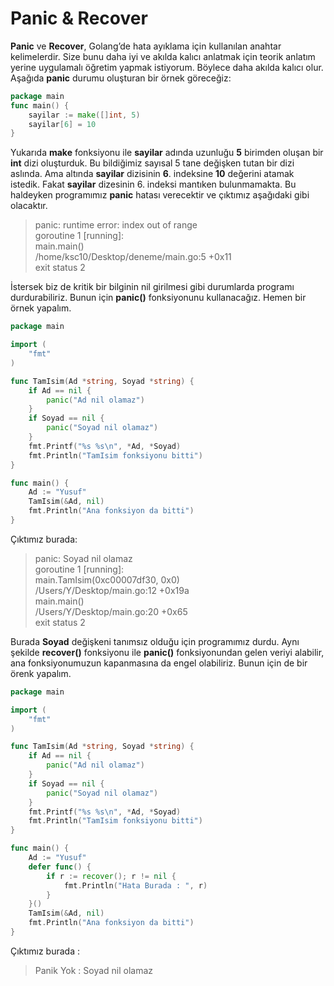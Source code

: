 # Panic & Recover

**Panic** ve **Recover**, Golang’de hata ayıklama için kullanılan anahtar kelimelerdir. Size bunu daha iyi ve akılda kalıcı anlatmak için teorik anlatım yerine uygulamalı öğretim yapmak istiyorum. Böylece daha akılda kalıcı olur.  
Aşağıda **panic** durumu oluşturan bir örnek göreceğiz:

```go
package main
func main() {
    sayilar := make([]int, 5)
    sayilar[6] = 10
}
```

Yukarıda **make** fonksiyonu ile **sayilar** adında uzunluğu **5** birimden oluşan bir **int** dizi oluşturduk. Bu bildiğimiz sayısal 5 tane değişken tutan bir dizi aslında. Ama altında **sayilar** dizisinin **6**. indeksine **10** değerini atamak istedik. Fakat **sayilar** dizesinin 6. indeksi mantıken bulunmamakta. Bu haldeyken programımız **panic** hatası verecektir ve çıktımız aşağıdaki gibi olacaktır.

> panic: runtime error: index out of range  
> goroutine 1 \[running\]:  
> main.main\(\)  
> /home/ksc10/Desktop/deneme/main.go:5 +0x11  
> exit status 2

İstersek biz de kritik bir bilginin nil girilmesi gibi durumlarda programı durdurabiliriz. Bunun için **panic\(\)** fonksiyonunu kullanacağız. Hemen bir örnek yapalım.

```go
package main

import (
    "fmt"
)

func TamIsim(Ad *string, Soyad *string) {
    if Ad == nil {
        panic("Ad nil olamaz")
    }
    if Soyad == nil {
        panic("Soyad nil olamaz")
    }
    fmt.Printf("%s %s\n", *Ad, *Soyad)
    fmt.Println("TamIsim fonksiyonu bitti")
}

func main() {
    Ad := "Yusuf"
    TamIsim(&Ad, nil)
    fmt.Println("Ana fonksiyon da bitti")
}
```

Çıktımız burada:

> panic: Soyad nil olamaz  
> goroutine 1 \[running\]:  
> main.TamIsim\(0xc00007df30, 0x0\)  
> /Users/Y/Desktop/main.go:12 +0x19a  
> main.main\(\)  
> /Users/Y/Desktop/main.go:20 +0x65  
> exit status 2

Burada **Soyad** değişkeni tanımsız olduğu için programımız durdu. Aynı şekilde **recover\(\)** fonksiyonu ile **panic\(\)** fonksiyonundan gelen veriyi alabilir, ana fonksiyonumuzun kapanmasına da engel olabiliriz. Bunun için de bir örenk yapalım.

```go
package main

import (
    "fmt"
)

func TamIsim(Ad *string, Soyad *string) {
    if Ad == nil {
        panic("Ad nil olamaz")
    }
    if Soyad == nil {
        panic("Soyad nil olamaz")
    }
    fmt.Printf("%s %s\n", *Ad, *Soyad)
    fmt.Println("TamIsim fonksiyonu bitti")
}

func main() {
    Ad := "Yusuf"
    defer func() {
        if r := recover(); r != nil {
            fmt.Println("Hata Burada : ", r)
        }
    }()
    TamIsim(&Ad, nil)
    fmt.Println("Ana fonksiyon da bitti")
}
```

Çıktımız burada :

> Panik Yok : Soyad nil olamaz

